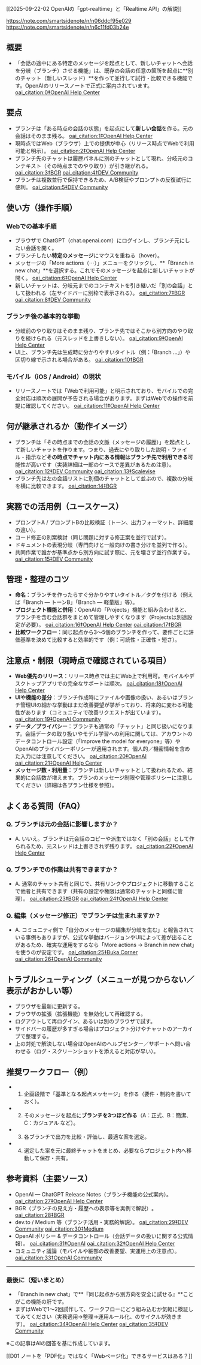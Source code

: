 [[2025-09-22-02 OpenAIの「gpt-realtime」と「Realtime API」の解説]]

https://note.com/smartsidenote/n/n06ddcf95e029
https://note.com/smartsidenote/n/n6c11fd03b24e
## 概要
- 「会話の途中にある特定のメッセージを起点として、新しいチャットへ会話を分岐（ブランチ）させる機能」は、既存の会話の任意の箇所を起点に**別のチャット（新しいスレッド）**を作って並行して試行・比較できる機能です。OpenAIのリリースノートで正式に案内されています。  [oai_citation:0‡OpenAI Help Center](https://help.openai.com/en/articles/6825453-chatgpt-release-notes?utm_source=chatgpt.com)

## 要点
- ブランチは「ある時点の会話の状態」を起点にして**新しい会話**を作る。元の会話はそのまま残る。  [oai_citation:1‡OpenAI Help Center](https://help.openai.com/en/articles/6825453-chatgpt-release-notes?utm_source=chatgpt.com)  
- 現時点ではWeb（ブラウザ）上での提供が中心（リリース時点でWebで利用可能と明示）。  [oai_citation:2‡OpenAI Help Center](https://help.openai.com/en/articles/6825453-chatgpt-release-notes?utm_source=chatgpt.com)  
- ブランチ先のチャットは履歴パネルに別のチャットとして現れ、分岐元のコンテキスト（その時点までのやり取り）が引き継がれる。  [oai_citation:3‡BGR](https://www.bgr.com/1959993/chatgpt-branch-conversations-new-feature-now-available/?utm_source=chatgpt.com) [oai_citation:4‡DEV Community](https://dev.to/alifar/chatgpt-branch-conversations-nonlinear-prompting-for-developers-1an9?utm_source=chatgpt.com)  
- ブランチは複数並行で保持できるため、A/B検証やプロンプトの反復試行に便利。  [oai_citation:5‡DEV Community](https://dev.to/alifar/chatgpt-branch-conversations-nonlinear-prompting-for-developers-1an9?utm_source=chatgpt.com)

## 使い方（操作手順）
### Webでの基本手順
- ブラウザで ChatGPT（chat.openai.com）にログインし、ブランチ元にしたい会話を開く。  
- ブランチしたい**特定のメッセージ**にマウスを重ねる（hover）。  
- メッセージの「More actions（⋯）」メニューをクリックし、**「Branch in new chat」**を選択する。これでそのメッセージを起点に新しいチャットが開く。  [oai_citation:6‡OpenAI Help Center](https://help.openai.com/en/articles/6825453-chatgpt-release-notes?utm_source=chatgpt.com)  
- 新しいチャットは、分岐元までのコンテキストを引き継いだ「別の会話」として扱われる（左サイドバーに別枠で表示される）。  [oai_citation:7‡BGR](https://www.bgr.com/1959993/chatgpt-branch-conversations-new-feature-now-available/?utm_source=chatgpt.com) [oai_citation:8‡DEV Community](https://dev.to/alifar/chatgpt-branch-conversations-nonlinear-prompting-for-developers-1an9?utm_source=chatgpt.com)

### ブランチ後の基本的な挙動
- 分岐前のやり取りはそのまま残り、ブランチ先ではそこから別方向のやり取りを続けられる（元スレッドを上書きしない）。  [oai_citation:9‡OpenAI Help Center](https://help.openai.com/en/articles/6825453-chatgpt-release-notes?utm_source=chatgpt.com)  
- UI上、ブランチ先は生成時に分かりやすいタイトル（例：「Branch …」）や区切り線で示される場合がある。  [oai_citation:10‡BGR](https://www.bgr.com/1959993/chatgpt-branch-conversations-new-feature-now-available/?utm_source=chatgpt.com)

### モバイル（iOS / Android）の現状
- リリースノートでは「Webで利用可能」と明示されており、モバイルでの完全対応は順次の展開が予告される場合があります。まずはWebでの操作を前提に確認してください。  [oai_citation:11‡OpenAI Help Center](https://help.openai.com/en/articles/6825453-chatgpt-release-notes?utm_source=chatgpt.com)

## 何が継承されるか（動作イメージ）
- ブランチは「その時点までの会話の文脈（メッセージの履歴）」を起点として新しいチャットを作ります。つまり、過去にやり取りした説明・ファイル・指示など**その時点でチャット内にある情報はブランチ先で利用できる**可能性が高いです（実装詳細は一部のケースで差異があるため注意）。  [oai_citation:12‡DEV Community](https://dev.to/alifar/chatgpt-branch-conversations-nonlinear-prompting-for-developers-1an9?utm_source=chatgpt.com) [oai_citation:13‡Scalevise](https://scalevise.com/resources/chatgpt-branch-conversations/?utm_source=chatgpt.com)
- ブランチ先は左の会話リストに別個のチャットとして並ぶので、複数の分岐を横に比較できます。  [oai_citation:14‡BGR](https://www.bgr.com/1959993/chatgpt-branch-conversations-new-feature-now-available/?utm_source=chatgpt.com)

## 実務での活用例（ユースケース）
- プロンプトA / プロンプトBの比較検証（トーン、出力フォーマット、詳細度の違い）。  
- コード修正の別案検討（同じ問題に対する修正案を並行で試す）。  
- ドキュメントの表現分岐（専門向けと一般向けの書き分けを並列で作る）。  
- 共同作業で誰かが基準点から別方向に試す際に、元を壊さず並行作業する。  [oai_citation:15‡DEV Community](https://dev.to/alifar/chatgpt-branch-conversations-nonlinear-prompting-for-developers-1an9?utm_source=chatgpt.com)

## 管理・整理のコツ
- **命名**：ブランチを作ったらすぐ分かりやすいタイトル／タグを付ける（例えば「Branch — トーンB」「Branch — 軽量版」等）。  
- **プロジェクト機能と併用**：OpenAIの「Projects」機能と組み合わせると、ブランチを含む会話群をまとめて管理しやすくなります（Projectsは別途設定が必要）。  [oai_citation:16‡OpenAI Help Center](https://help.openai.com/en/articles/6825453-chatgpt-release-notes?utm_source=chatgpt.com) [oai_citation:17‡BGR](https://www.bgr.com/1959993/chatgpt-branch-conversations-new-feature-now-available/?utm_source=chatgpt.com)  
- **比較ワークフロー**：同じ起点から3〜5個のブランチを作って、要件ごとに評価基準を決めて比較すると効率的です（例：可読性・正確性・短さ）。

## 注意点・制限（現時点で確認されている項目）
- **Web優先のリリース**：リリース時点では主にWeb上で利用可。モバイルやデスクトップアプリでの完全なサポートは順次。  [oai_citation:18‡OpenAI Help Center](https://help.openai.com/en/articles/6825453-chatgpt-release-notes?utm_source=chatgpt.com)  
- **UIや機能の差分**：ブランチ作成時にファイルや画像の扱い、あるいはブランチ管理UIの細かな挙動はまだ改善要望が挙がっており、将来的に変わる可能性があります（コミュニティで改善リクエストが出ています）。  [oai_citation:19‡OpenAI Community](https://community.openai.com/t/suggestions-for-improving-chatgpts-multi-branch-conversation-management-and-input-editing-experience/1088636?utm_source=chatgpt.com)  
- **データ／プライバシー**：ブランチも通常の「チャット」と同じ扱いになります。会話データの取り扱いやモデル学習への利用に関しては、アカウントのデータコントロール設定（「Improve the model for everyone」等）やOpenAIのプライバシーポリシーが適用されます。個人的／機密情報を含めた入力には注意してください。  [oai_citation:20‡OpenAI](https://openai.com/policies/how-your-data-is-used-to-improve-model-performance/?utm_source=chatgpt.com) [oai_citation:21‡OpenAI Help Center](https://help.openai.com/en/articles/7730893-data-controls-faq?utm_source=chatgpt.com)  
- **メッセージ数・利用量**：ブランチは新しいチャットとして扱われるため、結果的に会話数が増えます。プランのメッセージ制限や管理ポリシーに注意してください（詳細は各プラン仕様を参照）。  

## よくある質問（FAQ）
### Q. ブランチは元の会話に影響しますか？  
- A. いいえ。ブランチは元会話のコピーや派生ではなく「別の会話」として作られるため、元スレッドは上書きされず残ります。  [oai_citation:22‡OpenAI Help Center](https://help.openai.com/en/articles/6825453-chatgpt-release-notes?utm_source=chatgpt.com)

### Q. ブランチでの作業は共有できますか？  
- A. 通常のチャット共有と同じで、共有リンクやプロジェクトに移動することで他者と共有できます（共有の設定や権限は通常のチャットと同様に管理）。  [oai_citation:23‡BGR](https://www.bgr.com/1959993/chatgpt-branch-conversations-new-feature-now-available/?utm_source=chatgpt.com) [oai_citation:24‡OpenAI Help Center](https://help.openai.com/en/articles/6825453-chatgpt-release-notes?utm_source=chatgpt.com)

### Q. 編集（メッセージ修正）でブランチは生まれますか？  
- A. コミュニティ側で「自分のメッセージの編集が分岐を生む」と報告されている事例もありますが、公式な挙動はバージョンやUIによって差が出ることがあるため、確実な運用をするなら「More actions → Branch in new chat」を使うのが安定です。  [oai_citation:25‡Buka Corner](https://corner.buka.sh/the-hidden-fork-how-editing-messages-in-chatgpt-lets-you-branch-conversations/?utm_source=chatgpt.com) [oai_citation:26‡OpenAI Community](https://community.openai.com/t/suggestions-for-improving-chatgpts-multi-branch-conversation-management-and-input-editing-experience/1088636?utm_source=chatgpt.com)

## トラブルシューティング（メニューが見つからない／表示がおかしい等）
- ブラウザを最新に更新する。  
- ブラウザの拡張（拡張機能）を無効化して再確認する。  
- ログアウトして再ログイン、あるいは別のブラウザで試す。  
- サイドバーの履歴が多すぎる場合はプロジェクト分けやチャットのアーカイブで整理する。  
- 上の対処で解決しない場合はOpenAIのヘルプセンター／サポートへ問い合わせる（ログ・スクリーンショットを添えると対応が早い）。

## 推奨ワークフロー（例）
- 1) 企画段階で「基準となる起点メッセージ」を作る（要件・制約を書いておく）。  
- 2) そのメッセージを起点に**ブランチを3つほど作る**（A：正式、B：簡潔、C：カジュアル など）。  
- 3) 各ブランチで出力を比較・評価し、最適な案を選定。  
- 4) 選定した案を元に最終チャットをまとめ、必要ならプロジェクト内へ移動して保存・共有。

## 参考資料（主要ソース）
- OpenAI — ChatGPT Release Notes（ブランチ機能の公式案内）。  [oai_citation:27‡OpenAI Help Center](https://help.openai.com/en/articles/6825453-chatgpt-release-notes?utm_source=chatgpt.com)  
- BGR（ブランチの見え方・履歴への表示等を実例で解説）｡  [oai_citation:28‡BGR](https://www.bgr.com/1959993/chatgpt-branch-conversations-new-feature-now-available/?utm_source=chatgpt.com)  
- dev.to / Medium 等（ブランチ活用・実務的解説）。  [oai_citation:29‡DEV Community](https://dev.to/alifar/chatgpt-branch-conversations-nonlinear-prompting-for-developers-1an9?utm_source=chatgpt.com) [oai_citation:30‡Medium](https://medium.com/%40themindshift/branch-conversations-in-chatgpt-the-git-like-superpower-developers-didnt-know-they-needed-d6f3519add9d?utm_source=chatgpt.com)  
- OpenAI ポリシー & データコントロール（会話データの扱いに関する公式情報）。  [oai_citation:31‡OpenAI](https://openai.com/policies/how-your-data-is-used-to-improve-model-performance/?utm_source=chatgpt.com) [oai_citation:32‡OpenAI Help Center](https://help.openai.com/en/articles/7730893-data-controls-faq?utm_source=chatgpt.com)  
- コミュニティ議論（モバイルや細部の改善要望、実運用上の注意点）。  [oai_citation:33‡OpenAI Community](https://community.openai.com/t/suggestions-for-improving-chatgpts-multi-branch-conversation-management-and-input-editing-experience/1088636?utm_source=chatgpt.com)

---

### 最後に（短いまとめ）
- 「Branch in new chat」で**『同じ起点から別方向を安全に試せる』**ことがこの機能の肝です。  
- まずはWebで1〜2回試作して、ワークフローにどう組み込むか気軽に検証してみてください（実務適用→整理→運用ルール化、のサイクルが効きます）。  [oai_citation:34‡OpenAI Help Center](https://help.openai.com/en/articles/6825453-chatgpt-release-notes?utm_source=chatgpt.com) [oai_citation:35‡DEV Community](https://dev.to/alifar/chatgpt-branch-conversations-nonlinear-prompting-for-developers-1an9?utm_source=chatgpt.com)

※この記事はAIの回答を基に作成しています。

[[D01 ノートを「PDF化」ではなく「Webページ化」できるサービスはある？]]
